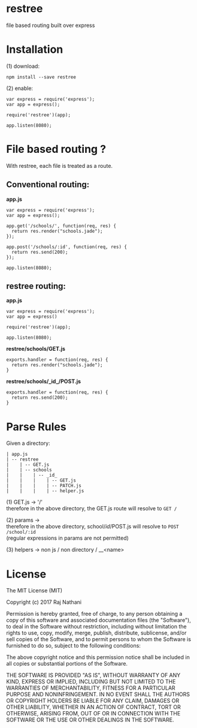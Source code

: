restree
=====

file based routing built over express

# Installation

(1) download:

    npm install --save restree
    
(2) enable:
    
    var express = require('express');
    var app = express();
    
    require('restree')(app);

    app.listen(8080);

    
# File based routing ?

With restree, each file is treated as a route.


## Conventional routing:

**app.js**
    
    var express = require('express');
    var app = express();
    
    app.get('/schools/', function(req, res) {
      return res.render("schools.jade");
    });
    
    app.post('/schools/:id', function(req, res) {
      return res.send(200);
    });

    app.listen(8080);
    
   
  
## restree routing:
  
**app.js**

    var express = require('express');
    var app = express()
    
    require('restree')(app);

    app.listen(8080);


**restree/schools/GET.js**

    exports.handler = function(req, res) {
      return res.render("schools.jade");
    }
    

**restree/schools/\_id\_/POST.js**

    exports.handler = function(req, res) {
      return res.send(200);
    }


# Parse Rules

Given a directory:

    | app.js
    | -- restree
    |    | -- GET.js
    |    | -- schools
    |    |    | -- _id_
    |    |    |    | -- GET.js
    |    |    |    | -- PATCH.js
    |    |    |    | -- helper.js


    
(1) GET.js -> '/'  
    therefore in the above directory, the GET.js route will resolve to `GET /`
    
(2) params -> _<param>_  
    therefore in the above directory, school/_id_/POST.js will resolve to `POST /school/:id`  
    (regular expressions in params are not permitted)
    
(3) helpers -> non js / non directory / \_\_\<name>    
    



# License

The MIT License (MIT)

Copyright (c) 2017 Raj Nathani

Permission is hereby granted, free of charge, to any person obtaining a copy
of this software and associated documentation files (the "Software"), to deal
in the Software without restriction, including without limitation the rights
to use, copy, modify, merge, publish, distribute, sublicense, and/or sell
copies of the Software, and to permit persons to whom the Software is
furnished to do so, subject to the following conditions:

The above copyright notice and this permission notice shall be included in
all copies or substantial portions of the Software.

THE SOFTWARE IS PROVIDED "AS IS", WITHOUT WARRANTY OF ANY KIND, EXPRESS OR
IMPLIED, INCLUDING BUT NOT LIMITED TO THE WARRANTIES OF MERCHANTABILITY,
FITNESS FOR A PARTICULAR PURPOSE AND NONINFRINGEMENT. IN NO EVENT SHALL THE
AUTHORS OR COPYRIGHT HOLDERS BE LIABLE FOR ANY CLAIM, DAMAGES OR OTHER
LIABILITY, WHETHER IN AN ACTION OF CONTRACT, TORT OR OTHERWISE, ARISING FROM,
OUT OF OR IN CONNECTION WITH THE SOFTWARE OR THE USE OR OTHER DEALINGS IN
THE SOFTWARE.

